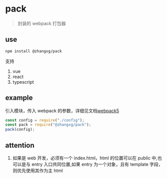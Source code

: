 # pack

> 封装的 webpack 打包器

## use

```
npm install @zhangxg/pack
```
支持
1. vue
2. react
3. typescript

## example

引入模块，传入 webpack 的参数，详细见文档[webpack5](https://webpack.docschina.org/)

```js
const config = require("./config");
const pack = require("@zhangxg/pack");
pack(config);
```

## attention

1. 如果是 web 开发，必须有一个 index.html，html 的位置可以在 public 中,也可以是与 entry 入口共同位置,如果 entry 为一个对象，且有 template 字段，则优先使用其作为主 html
